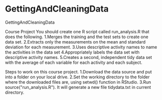 # GettingAndCleaningData
GettingAndCleaningData


Course Project
You should create one R script called run_analysis.R that does the following.
1.Merges the training and the test sets to create one data set.
2.Extracts only the measurements on the mean and standard deviation for each measurement.
3.Uses descriptive activity names to name the activities in the data set
4.Appropriately labels the data set with descriptive activity names.
5.Creates a second, independent tidy data set with the average of each variable for each activity and each subject.



Steps to work on this course project.
1.Download the data source and put into a folder on your local drive. 
2.Set the working directory to the folder where the downloaded files are,  using setwd() function in RStudio.
3.Run  source("run_analysis.R"). It will generate a new file  tidydata.txt  in current directory.
